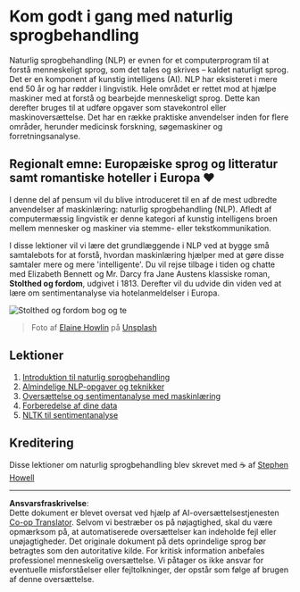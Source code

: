 <!--
CO_OP_TRANSLATOR_METADATA:
{
  "original_hash": "1eb379dc2d0c9940b320732d16083778",
  "translation_date": "2025-09-05T01:20:10+00:00",
  "source_file": "6-NLP/README.md",
  "language_code": "da"
}
-->
# Kom godt i gang med naturlig sprogbehandling

Naturlig sprogbehandling (NLP) er evnen for et computerprogram til at forstå menneskeligt sprog, som det tales og skrives – kaldet naturligt sprog. Det er en komponent af kunstig intelligens (AI). NLP har eksisteret i mere end 50 år og har rødder i lingvistik. Hele området er rettet mod at hjælpe maskiner med at forstå og bearbejde menneskeligt sprog. Dette kan derefter bruges til at udføre opgaver som stavekontrol eller maskinoversættelse. Det har en række praktiske anvendelser inden for flere områder, herunder medicinsk forskning, søgemaskiner og forretningsanalyse.

## Regionalt emne: Europæiske sprog og litteratur samt romantiske hoteller i Europa ❤️

I denne del af pensum vil du blive introduceret til en af de mest udbredte anvendelser af maskinlæring: naturlig sprogbehandling (NLP). Afledt af computermæssig lingvistik er denne kategori af kunstig intelligens broen mellem mennesker og maskiner via stemme- eller tekstkommunikation.

I disse lektioner vil vi lære det grundlæggende i NLP ved at bygge små samtalebots for at forstå, hvordan maskinlæring hjælper med at gøre disse samtaler mere og mere 'intelligente'. Du vil rejse tilbage i tiden og chatte med Elizabeth Bennett og Mr. Darcy fra Jane Austens klassiske roman, **Stolthed og fordom**, udgivet i 1813. Derefter vil du udvide din viden ved at lære om sentimentanalyse via hotelanmeldelser i Europa.

![Stolthed og fordom bog og te](../../../6-NLP/images/p&p.jpg)
> Foto af <a href="https://unsplash.com/@elaineh?utm_source=unsplash&utm_medium=referral&utm_content=creditCopyText">Elaine Howlin</a> på <a href="https://unsplash.com/s/photos/pride-and-prejudice?utm_source=unsplash&utm_medium=referral&utm_content=creditCopyText">Unsplash</a>
  
## Lektioner

1. [Introduktion til naturlig sprogbehandling](1-Introduction-to-NLP/README.md)
2. [Almindelige NLP-opgaver og teknikker](2-Tasks/README.md)
3. [Oversættelse og sentimentanalyse med maskinlæring](3-Translation-Sentiment/README.md)
4. [Forberedelse af dine data](4-Hotel-Reviews-1/README.md)
5. [NLTK til sentimentanalyse](5-Hotel-Reviews-2/README.md)

## Kreditering 

Disse lektioner om naturlig sprogbehandling blev skrevet med ☕ af [Stephen Howell](https://twitter.com/Howell_MSFT)

---

**Ansvarsfraskrivelse**:  
Dette dokument er blevet oversat ved hjælp af AI-oversættelsestjenesten [Co-op Translator](https://github.com/Azure/co-op-translator). Selvom vi bestræber os på nøjagtighed, skal du være opmærksom på, at automatiserede oversættelser kan indeholde fejl eller unøjagtigheder. Det originale dokument på dets oprindelige sprog bør betragtes som den autoritative kilde. For kritisk information anbefales professionel menneskelig oversættelse. Vi påtager os ikke ansvar for eventuelle misforståelser eller fejltolkninger, der opstår som følge af brugen af denne oversættelse.